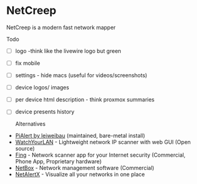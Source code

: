 # NetCreep
NetCreep is a modern fast network mapper

Todo

- [ ] logo -think like the livewire logo but green
- [ ] fix mobile 
- [ ] settings - hide macs (useful for videos/screenshots)
- [ ] device logos/ images
- [ ] per device html description - think proxmox summaries 
- [ ] device presents history


  Alternatives

- [PiAlert by leiweibau](https://github.com/leiweibau/Pi.Alert/) (maintained, bare-metal install)
- [WatchYourLAN](https://github.com/aceberg/WatchYourLAN) - Lightweight network IP scanner with web GUI (Open source)
- [Fing](https://www.fing.com/) - Network scanner app for your Internet security (Commercial, Phone App, Proprietary hardware)
- [NetBox](https://netboxlabs.com/) - Network management software (Commercial)
- [NetAlertX](https://netalertx.com/) - Visualize all your networks in one place